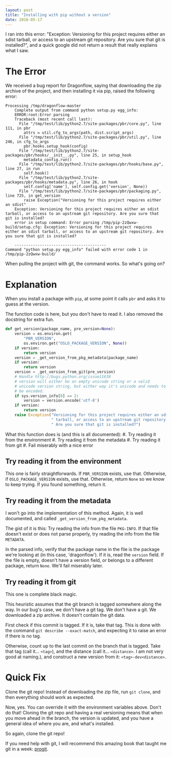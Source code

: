 ```yaml
---
layout: post
title: "Installing with pip without a version"
date: 2016-05-17
---
```


I ran into this error: "Exception: Versioning for this project requires
either an sdist tarball, or access to an upstream git repository. Are
you sure that git is installed?", and a quick google did not return a
result that really explains what I saw.

# The Error

We received a bug report for Dragonflow, saying that downloading the zip
archive of the project, and then installing it via pip, raised the following
error:

~~~
Processing /tmp/dragonflow-master
    Complete output from command python setup.py egg_info:
    ERROR:root:Error parsing
    Traceback (most recent call last):
      File "/tmp/test/lib/python2.7/site-packages/pbr/core.py", line 111, in pbr
        attrs = util.cfg_to_args(path, dist.script_args)
      File "/tmp/test/lib/python2.7/site-packages/pbr/util.py", line 246, in cfg_to_args
        pbr.hooks.setup_hook(config)
      File "/tmp/test/lib/python2.7/site-packages/pbr/hooks/__init__.py", line 25, in setup_hook
        metadata_config.run()
      File "/tmp/test/lib/python2.7/site-packages/pbr/hooks/base.py", line 27, in run
        self.hook()
      File "/tmp/test/lib/python2.7/site-packages/pbr/hooks/metadata.py", line 26, in hook
        self.config['name'], self.config.get('version', None))
      File "/tmp/test/lib/python2.7/site-packages/pbr/packaging.py", line 725, in get_version
        raise Exception("Versioning for this project requires either an sdist"
    Exception: Versioning for this project requires either an sdist tarball, or access to an upstream git repository. Are you sure that git is installed?
    error in setup command: Error parsing /tmp/pip-2zQwxw-build/setup.cfg: Exception: Versioning for this project requires either an sdist tarball, or access to an upstream git repository. Are you sure that git is installed?
    
    ----------------------------------------
Command "python setup.py egg_info" failed with error code 1 in /tmp/pip-2zQwxw-build/
~~~

When pulling the project with git, the command works. So what's going on?

# Explanation

When you install a package with `pip`, at some point it calls `pbr` and asks
it to guess at the version.

The function code is here, but you don't have to read it. I also removed the
docstring for extra fun.

~~~ python
def get_version(package_name, pre_version=None):
    version = os.environ.get(
        "PBR_VERSION",
        os.environ.get("OSLO_PACKAGE_VERSION", None))
    if version:
        return version
    version = _get_version_from_pkg_metadata(package_name)
    if version:
        return version
    version = _get_version_from_git(pre_version)
    # Handle http://bugs.python.org/issue11638
    # version will either be an empty unicode string or a valid
    # unicode version string, but either way it's unicode and needs to
    # be encoded.
    if sys.version_info[0] == 2:
        version = version.encode('utf-8')
    if version:
        return version
    raise Exception("Versioning for this project requires either an sdist"
                    " tarball, or access to an upstream git repository."
                    " Are you sure that git is installed?")
~~~

What this function does is (and this is all documented):
#. Try reading it from the environment
#. Try reading it from the metadata
#. Try reading it from git
#. Fail miserably with a nice error

## Try reading it from the environment

This one is fairly straightforwards. If `PBR_VERSION` exists, use that. Otherwise,
if `OSLO_PACKAGE_VERSION` exists, use that. Otherwise, return `None` so we know
to keep trying. If you found something, return it.

## Try reading it from the metadata

I won't go into the implementation of this method. Again, it is well documented,
and called `_get_version_from_pkg_metadata`.

The gist of it is this: Try reading the info from the file `PKG-INFO`. If that
file doesn't exist or does not parse properly, try reading the info from the
file `METADATA`.

In the parsed info, verify that the package name in the file is the package
we're looking at (in this case, 'dragonflow'). If it is, read the `version`
field. If the file is empty, doesn't have a version field, or belongs to a
different package, return `None`. We'll fail miserably later.

## Try reading it from git

This one is complete black magic.

This heuristic assumes that the git branch is tagged somewhere along the way.
In our bug's case, we don't have a git tag. We don't have a git. We downloaded
a zip archive. It doesn't contain the git data.

First check if this commit is tagged. If it is, take that tag. This is done
with the command `git describe --exact-match`, and expecting it to raise an
error if there is no tag.

Otherwise, count up to the last commit on the branch that is tagged. Take that
tag (call it... `<tag>`), and the distance (call it... `<distance>`. I am not very
good at naming.), and construct a new version from it: `<tag>-dev<distance>`.

# Quick Fix

Clone the git repo! Instead of downloading the zip file, run `git clone`, and
then everything should work as expected.

Now, yes. You can override it with the environment variables above. Don't do
that! Cloning the git repo and having a real versioning means that when you
move ahead in the branch, the version is updated, and you have a general idea
of where you are, and what's installed.

So again, clone the git repo!

If you need help with git, I will recommend this amazing book that taught me
git in a week: [progit](https://git-scm.com/book/en/v2).
